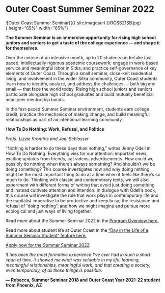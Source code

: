 # Outer Coast Summer Seminar 2022

<!-- This inserts the image -->
![Outer Coast Summer Seminar]({{ site.imagesurl }}OCSS21SB.jpg){:height="65%" width="65%"}

**The Summer Seminar is an immersive opportunity for rising high school juniors and seniors to get a taste of the college experience — and shape it for themselves.**

Over the course of an intensive month, up to 20 students undertake fast-paced, intellectually rigorous academic coursework; engage in work-based service and meaningful labor in Sitka; and practice self-governance of key elements of Outer Coast. Through a small seminar, close-knit residential living, and involvement in the wider Sitka community, Outer Coast students learn how to identify, analyze, and address the challenges — both big and small — that face the world today. Rising high school juniors and seniors participate alongside high school graduates and build mutually beneficial near-peer mentorship bonds. 

In the fast-paced Summer Seminar environment, students earn college credit, practice the mechanics of making change, and build meaningful relationships as part of an intentional learning community. 

**How To Do Nothing: Work, Refusal, and Politics**

*Profs. Lizzie Krontiris and Joel Schlosser*

“Nothing is harder to do these days than nothing,” writes Jenny Odell in How To Do Nothing. Everything vies for our attention: important news, exciting updates from friends, cat videos, advertisements. How could we possibly do nothing when there’s always something? And shouldn’t we be doing something? This course investigates how and why doing nothing might be the most important thing to do at a time when it feels like there’s so much to do. Thinking with classic and contemporary texts, we will also experiment with different forms of writing that avoid just doing something and instead cultivate attention and intention. In dialogue with Odell’s book, this course will investigate the role that work plays in contemporary life and the capitalist imperative to be productive and keep busy; the resistance and refusal of “doing nothing”; and how we might imagine and pursue more ecological and just ways of living together.

Read more about the Summer Seminar 2022 in the [Program Overview here.](https://docs.google.com/document/d/1DsIOOm24KI2uV8v_MtxF8bGk5l8VVIG1b0u4BgJdycg/edit?usp=sharing)

Read more about student life at Outer Coast in the [“Day in the Life of a Summer Seminar Student” feature here.](https://mailchi.mp/2150ea1f950c/a-day-in-the-life-of-an-outer-coast-student?e=[UNIQID])

[Apply now for the Summer Seminar 2022](https://fs29.formsite.com/Gd7elL/jo7itq2y4b/index.html)

*It has been the most formative experience I’ve ever had in such a short span of time. It showed me what was valuable in my life: learning, meaningful relationships, meaningful work, and that creating a society, even temporarily, of all these things is possible.*

**— Rebecca, Summer Seminar 2018 and Outer Coast Year 2021-22 student from Phoenix, AZ**
